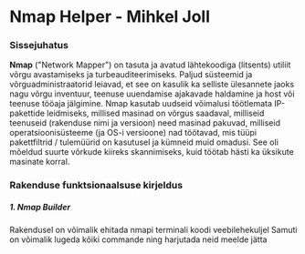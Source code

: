 # Nmap Helper - Mihkel Joll

### Sissejuhatus

**Nmap** ("Network Mapper") on tasuta ja avatud lähtekoodiga (litsents) utiliit võrgu avastamiseks ja turbeauditeerimiseks.
Paljud süsteemid ja võrguadministraatorid leiavad, et see on kasulik ka selliste ülesannete jaoks nagu võrgu inventuur, teenuse uuendamise ajakavade haldamine ja host või teenuse tööaja jälgimine.
Nmap kasutab uudseid võimalusi töötlemata IP-pakettide leidmiseks, millised masinad on võrgus saadaval, milliseid teenuseid (rakenduse nimi ja versioon) need masinad pakuvad, milliseid operatsioonisüsteeme (ja OS-i versioone) nad töötavad, mis tüüpi pakettfiltrid / tulemüürid on kasutusel ja kümneid muid omadusi. 
See oli mõeldud suurte võrkude kiireks skannimiseks, kuid töötab hästi ka üksikute masinate korral.

### Rakenduse funktsionaalsuse kirjeldus

##### 1. Nmap Builder
Rakendusel on võimalik ehitada nmapi terminali koodi veebilehekuljel
Samuti on võimalik lugeda kõiki commande ning harjutada neid meelde jätta
